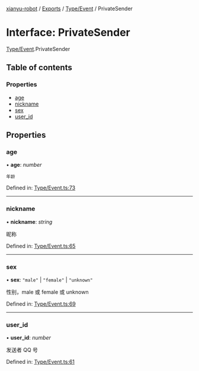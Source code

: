 [xianyu-robot](../README.md) / [Exports](../modules.md) / [Type/Event](../modules/type_event.md) / PrivateSender

# Interface: PrivateSender

[Type/Event](../modules/type_event.md).PrivateSender

## Table of contents

### Properties

- [age](type_event.privatesender.md#age)
- [nickname](type_event.privatesender.md#nickname)
- [sex](type_event.privatesender.md#sex)
- [user\_id](type_event.privatesender.md#user_id)

## Properties

### age

• **age**: *number*

	年龄

Defined in: [Type/Event.ts:73](https://github.com/blacktunes/xianyu-robot/blob/2c773a6/src/Type/Event.ts#L73)

___

### nickname

• **nickname**: *string*

昵称

Defined in: [Type/Event.ts:65](https://github.com/blacktunes/xianyu-robot/blob/2c773a6/src/Type/Event.ts#L65)

___

### sex

• **sex**: ``"male"`` \| ``"female"`` \| ``"unknown"``

性别，male 或 female 或 unknown

Defined in: [Type/Event.ts:69](https://github.com/blacktunes/xianyu-robot/blob/2c773a6/src/Type/Event.ts#L69)

___

### user\_id

• **user\_id**: *number*

发送者 QQ 号

Defined in: [Type/Event.ts:61](https://github.com/blacktunes/xianyu-robot/blob/2c773a6/src/Type/Event.ts#L61)
